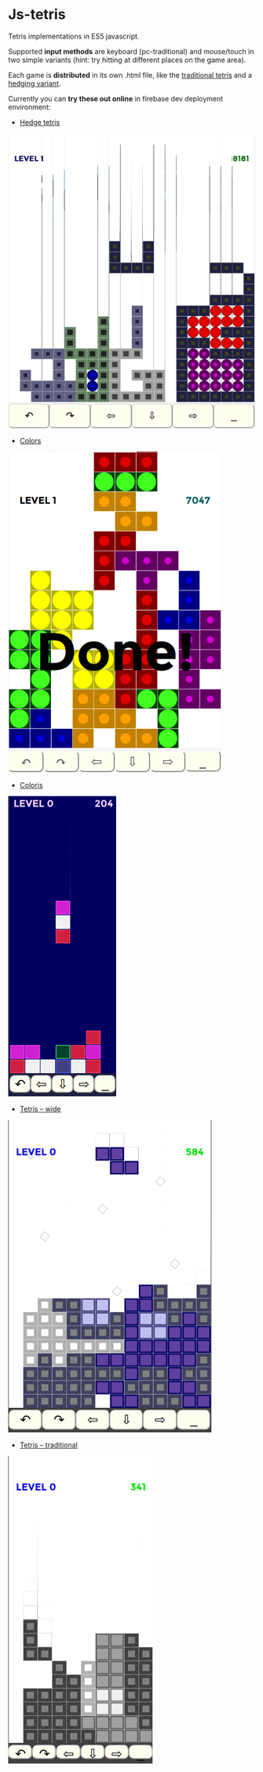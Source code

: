 # Js-tetris
Tetris implementations in ES5 javascript.

Supported **input methods** are keyboard (pc-traditional)
and mouse/touch in two simple variants (hint: try hitting
  at different places on the game area).

Each game is **distributed** in its own .html file, like the [traditional tetris](tetris.html)
and a [hedging variant](hedge.html).

Currently you can **try these out online** in firebase dev deployment environment:

- [Hedge tetris](https://tetris-2df9b.firebaseapp.com/hedge.html)

![Hedge](demo/hedge-screenshot.png)

- [Colors](https://tetris-2df9b.firebaseapp.com/colors.html)

![Colors](demo/colors-screenshot.png)

- [Coloris](https://tetris-2df9b.firebaseapp.com/coloris.html)

![Coloris](demo/coloris-screenshot.png)

- [Tetris – wide](https://tetris-2df9b.firebaseapp.com/tetris.html)

![Tetris](demo/tetris-screenshot.png)

- [Tetris – traditional](https://tetris-2df9b.firebaseapp.com/tetris10.html)

![Tetris](demo/tetris10-screenshot.png)
